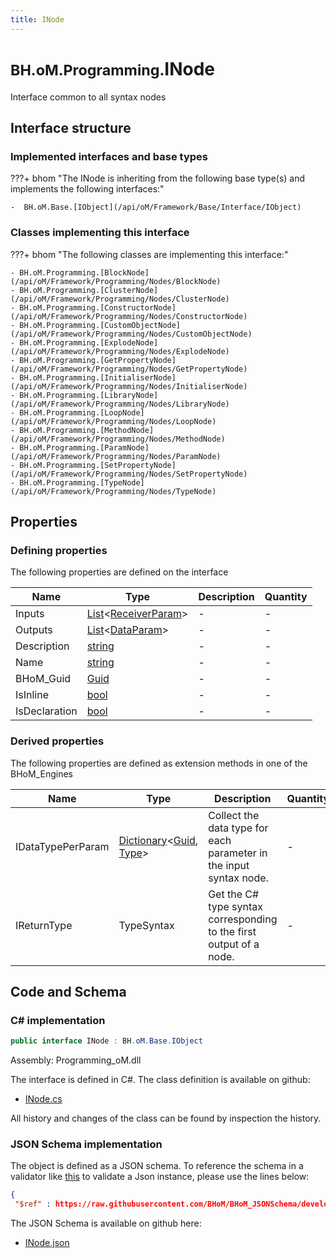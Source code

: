 ```yaml
---
title: INode
---
```


# <small>BH.oM.Programming.</small>**INode**

Interface common to all syntax nodes

## Interface structure

### Implemented interfaces and base types

???+ bhom "The INode is inheriting from the following base type(s) and implements the following interfaces:"

    -  BH.oM.Base.[IObject](/api/oM/Framework/Base/Interface/IObject)


### Classes implementing this interface

???+ bhom "The following classes are implementing this interface:"

    - BH.oM.Programming.[BlockNode](/api/oM/Framework/Programming/Nodes/BlockNode)
    - BH.oM.Programming.[ClusterNode](/api/oM/Framework/Programming/Nodes/ClusterNode)
    - BH.oM.Programming.[ConstructorNode](/api/oM/Framework/Programming/Nodes/ConstructorNode)
    - BH.oM.Programming.[CustomObjectNode](/api/oM/Framework/Programming/Nodes/CustomObjectNode)
    - BH.oM.Programming.[ExplodeNode](/api/oM/Framework/Programming/Nodes/ExplodeNode)
    - BH.oM.Programming.[GetPropertyNode](/api/oM/Framework/Programming/Nodes/GetPropertyNode)
    - BH.oM.Programming.[InitialiserNode](/api/oM/Framework/Programming/Nodes/InitialiserNode)
    - BH.oM.Programming.[LibraryNode](/api/oM/Framework/Programming/Nodes/LibraryNode)
    - BH.oM.Programming.[LoopNode](/api/oM/Framework/Programming/Nodes/LoopNode)
    - BH.oM.Programming.[MethodNode](/api/oM/Framework/Programming/Nodes/MethodNode)
    - BH.oM.Programming.[ParamNode](/api/oM/Framework/Programming/Nodes/ParamNode)
    - BH.oM.Programming.[SetPropertyNode](/api/oM/Framework/Programming/Nodes/SetPropertyNode)
    - BH.oM.Programming.[TypeNode](/api/oM/Framework/Programming/Nodes/TypeNode)


## Properties



### Defining properties

The following properties are defined on the interface

| Name             | Type             | Description      | Quantity         |
|------------------|------------------|------------------|------------------|
| Inputs | [List](https://learn.microsoft.com/en-us/dotnet/api/System.Collections.Generic.List-1?view=netstandard-2.0)&lt;[ReceiverParam](/api/oM/Framework/Programming/Params/ReceiverParam)&gt; | - | - |
| Outputs | [List](https://learn.microsoft.com/en-us/dotnet/api/System.Collections.Generic.List-1?view=netstandard-2.0)&lt;[DataParam](/api/oM/Framework/Programming/Params/DataParam)&gt; | - | - |
| Description | [string](https://learn.microsoft.com/en-us/dotnet/api/System.String?view=netstandard-2.0) | - | - |
| Name | [string](https://learn.microsoft.com/en-us/dotnet/api/System.String?view=netstandard-2.0) | - | - |
| BHoM_Guid | [Guid](https://learn.microsoft.com/en-us/dotnet/api/System.Guid?view=netstandard-2.0) | - | - |
| IsInline | [bool](https://learn.microsoft.com/en-us/dotnet/api/System.Boolean?view=netstandard-2.0) | - | - |
| IsDeclaration | [bool](https://learn.microsoft.com/en-us/dotnet/api/System.Boolean?view=netstandard-2.0) | - | - |


### Derived properties

The following properties are defined as extension methods in one of the BHoM_Engines

| Name             | Type             | Description      | Quantity         | Engine           |
|------------------|------------------|------------------|------------------|------------------|
| IDataTypePerParam | [Dictionary](https://learn.microsoft.com/en-us/dotnet/api/System.Collections.Generic.Dictionary-2?view=netstandard-2.0)&lt;[Guid](https://learn.microsoft.com/en-us/dotnet/api/System.Guid?view=netstandard-2.0), [Type](https://learn.microsoft.com/en-us/dotnet/api/System.Type?view=netstandard-2.0)&gt; | Collect the data type for each parameter in the input syntax node. | - | Programming_Engine |
| IReturnType | TypeSyntax | Get the C# type syntax corresponding to the first output of a node. | - | CSharp_Engine |


## Code and Schema

### C# implementation

``` C# title="C#"
public interface INode : BH.oM.Base.IObject
```

Assembly: Programming_oM.dll

The interface is defined in C#. The class definition is available on github:

- [INode.cs](https://github.com/BHoM/BHoM/blob/develop/Programming_oM/Nodes\INode.cs)

All history and changes of the class can be found by inspection the history.
### JSON Schema implementation

The object is defined as a JSON schema. To reference the schema in a validator like [this](https://www.jsonschemavalidator.net/) to validate a Json instance, please use the lines below:

``` json title="JSON Schema"
{
 "$ref" : https://raw.githubusercontent.com/BHoM/BHoM_JSONSchema/develop/Programming_oM/INode.json}
```

The JSON Schema is available on github here:

- [INode.json](https://github.com/BHoM/BHoM_JSONSchema/blob/develop/Programming_oM/INode.json)

